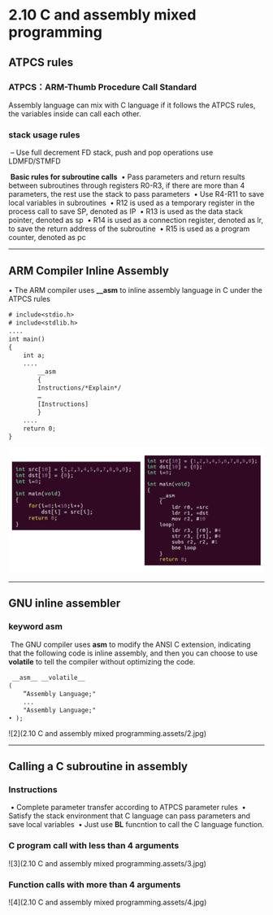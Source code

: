 # 2.10 C and assembly mixed programming

## ATPCS rules

### ATPCS：ARM-Thumb Procedure Call Standard 

Assembly language can mix with C language if it follows the ATPCS rules, the variables inside can call each other.

### 	stack usage rules
​			– Use full decrement FD stack, push and pop operations use LDMFD/STMFD

​    **Basic rules for subroutine calls**
​			• Pass parameters and return results between subroutines through registers R0-R3, if there are more than 4 parameters, the rest use the stack to pass parameters
​			• Use R4-R11 to save local variables in subroutines
​			• R12 is used as a temporary register in the process call to save SP, denoted as IP
​			• R13 is used as the data stack pointer, denoted as sp
​			• R14 is used as a connection register, denoted as lr, to save the return address of the subroutine
​			• R15 is used as a program counter, denoted as pc

------

## ARM Compiler Inline Assembly

• The ARM compiler uses **__asm** to inline assembly language in C under the ATPCS rules

```
# include<stdio.h>
# include<stdlib.h>
....
int main()
{
	int a;
	....
		__asm
		{
		Instructions/*Explain*/
		…
		[Instructions]
		}
	....
	return 0;
}
```

![1](https://github.com/knightsummon/Computer-System-Architecture-and-ARM-Assembly-Language/blob/main/2.10%20C%20and%20assembly%20mixed%20programming/2.10%20C%20and%20assembly%20mixed%20programming.assets/1.jpg)

------

## GNU inline assembler

### keyword __asm__

​	The GNU compiler uses __asm__ to modify the ANSI C extension, indicating that the following code is inline assembly, and then you can choose to use __volatile__ to tell the compiler without optimizing the code.

```
 __asm__ __volatile__
(
	“Assembly Language;"
	...
	"Assembly Language;"
• );
```

![2](2.10 C and assembly mixed programming.assets/2.jpg)

------

## Calling a C subroutine in assembly

### Instructions

​	• Complete parameter transfer according to ATPCS parameter rules
​	• Satisfy the stack environment that C language can pass parameters and save local variables
​	• Just use **BL** funcntion to call the C language function.

### C program call with less than 4 arguments

![3](2.10 C and assembly mixed programming.assets/3.jpg)

### Function calls with more than 4 arguments

![4](2.10 C and assembly mixed programming.assets/4.jpg)
